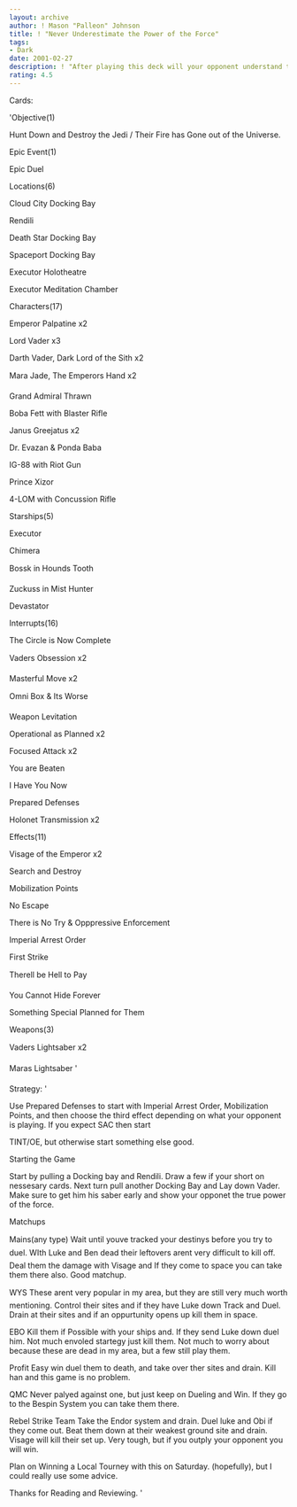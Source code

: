 ```yaml
---
layout: archive
author: ! Mason "Palleon" Johnson
title: ! "Never Underestimate the Power of the Force"
tags:
- Dark
date: 2001-02-27
description: ! "After playing this deck will your opponent understand the true nature of the dark side. As the watch Luke and Ben go on Vacation to the Grave."
rating: 4.5
---
```

Cards: 

'Objective(1) 


Hunt Down and Destroy the Jedi / Their Fire has Gone out of the Universe. 


Epic Event(1) 


Epic Duel 


Locations(6) 


Cloud City Docking Bay 

Rendili 

Death Star Docking Bay 

Spaceport Docking Bay 

Executor Holotheatre 

Executor Meditation Chamber 


Characters(17) 


Emperor Palpatine x2 

Lord Vader x3 

Darth Vader, Dark Lord of the Sith x2 

Mara Jade, The Emperors Hand x2 

Grand Admiral Thrawn 

Boba Fett with Blaster Rifle 

Janus Greejatus x2 

Dr. Evazan & Ponda Baba 

IG-88 with Riot Gun 

Prince Xizor 

4-LOM with Concussion Rifle 


Starships(5) 


Executor 

Chimera 

Bossk in Hounds Tooth 

Zuckuss in Mist Hunter 

Devastator 


Interrupts(16) 


The Circle is Now Complete 

Vaders Obsession x2 

Masterful Move x2 

Omni Box & Its Worse 

Weapon Levitation 

Operational as Planned x2 

Focused Attack x2 

You are Beaten 

I Have You Now 

Prepared Defenses 

Holonet Transmission x2 


Effects(11) 


Visage of the Emperor x2 

Search and Destroy 

Mobilization Points 

No Escape 

There is No Try & Opppressive Enforcement 

Imperial Arrest Order 

First Strike 

Therell be Hell to Pay 

You Cannot Hide Forever 

Something Special Planned for Them 


Weapons(3) 


Vaders Lightsaber x2 

Maras Lightsaber  '

Strategy: '

 
Use Prepared Defenses to start with Imperial Arrest Order, Mobilization Points, and then choose the third effect depending on what your opponent is playing. If you expect SAC then start 

TINT/OE, but otherwise start something else good. 


Starting the Game 


Start by pulling a Docking bay and Rendili. Draw a few if your short on nessesary cards. Next turn pull another Docking Bay and Lay down Vader. Make sure to get him his saber early and show your opponet the true power of the force. 


Matchups 


Mains(any type) Wait until youve tracked your destinys before you try to duel. WIth Luke and Ben dead their leftovers arent very difficult to kill off. Deal them the damage with Visage and If they come to space you can take them there also. Good matchup. 


WYS These arent very popular in my area, but they are still very much worth mentioning. Control their sites and if they have Luke down Track and Duel. Drain at their sites and if an oppurtunity opens up kill them in space. 


EBO Kill them if Possible with your ships and. If they send Luke down duel him. Not much envoled startegy just kill them. Not much to worry about because these are dead in my area, but a few still play them. 


Profit Easy win duel them to death, and take over ther sites and drain. Kill han and this game is no problem. 


QMC Never palyed against one, but just keep on Dueling and Win. If they go to the Bespin System you can take them there. 


Rebel Strike Team Take the Endor system and drain. Duel luke and Obi if they come out. Beat them down at their weakest ground site and drain. Visage will kill their set up. Very tough, but if you outply your opponent you will win. 


Plan on Winning a Local Tourney with this on Saturday. (hopefully), but I could really use some advice. 


Thanks for Reading and Reviewing.  '